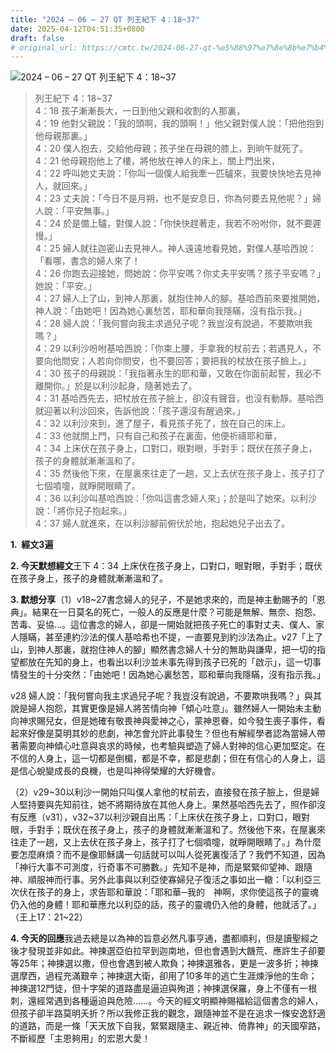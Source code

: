 ```yaml
---
title: "2024 – 06 – 27 QT 列王紀下 4：18~37"
date: 2025-04-12T04:51:35+0800
draft: false
# original_url: https://cmtc.tw/2024-06-27-qt-%e5%88%97%e7%8e%8b%e7%b4%80%e4%b8%8b-4%ef%bc%9a1837
---
```


![2024 – 06 – 27 QT 列王紀下 4：18~37](/images/qt.jpg  "2024 – 06 – 27 QT 列王紀下 4：18~37")

> 列王紀下 4：18~37  
> 4：18 孩子漸漸長大，一日到他父親和收割的人那裏，  
> 4：19 他對父親說：「我的頭啊，我的頭啊！」他父親對僕人說：「把他抱到他母親那裏。」  
> 4：20 僕人抱去，交給他母親；孩子坐在母親的膝上，到晌午就死了。  
> 4：21 他母親抱他上了樓，將他放在神人的床上，關上門出來，  
> 4：22 呼叫她丈夫說：「你叫一個僕人給我牽一匹驢來，我要快快地去見神人，就回來。」  
> 4：23 丈夫說：「今日不是月朔，也不是安息日，你為何要去見他呢？」婦人說：「平安無事。」  
> 4：24 於是備上驢，對僕人說：「你快快趕著走，我若不吩咐你，就不要遲慢。」  
> 4：25 婦人就往迦密山去見神人。神人遠遠地看見她，對僕人基哈西說：「看哪，書念的婦人來了！  
> 4：26 你跑去迎接她，問她說：你平安嗎？你丈夫平安嗎？孩子平安嗎？」她說：「平安。」  
> 4：27 婦人上了山，到神人那裏，就抱住神人的腳。基哈西前來要推開她，神人說：「由她吧！因為她心裏愁苦，耶和華向我隱瞞，沒有指示我。」  
> 4：28 婦人說：「我何嘗向我主求過兒子呢？我豈沒有說過，不要欺哄我嗎？」  
> 4：29 以利沙吩咐基哈西說：「你束上腰，手拿我的杖前去；若遇見人，不要向他問安；人若向你問安，也不要回答；要把我的杖放在孩子臉上。」  
> 4：30 孩子的母親說：「我指著永生的耶和華，又敢在你面前起誓，我必不離開你。」於是以利沙起身，隨著她去了。  
> 4：31 基哈西先去，把杖放在孩子臉上，卻沒有聲音，也沒有動靜。基哈西就迎著以利沙回來，告訴他說：「孩子還沒有醒過來。」  
> 4：32 以利沙來到，進了屋子，看見孩子死了，放在自己的床上。  
> 4：33 他就關上門，只有自己和孩子在裏面，他便祈禱耶和華，  
> 4：34 上床伏在孩子身上，口對口，眼對眼，手對手；既伏在孩子身上，孩子的身體就漸漸溫和了。  
> 4：35 然後他下來，在屋裏來往走了一趟，又上去伏在孩子身上，孩子打了七個噴嚏，就睜開眼睛了。  
> 4：36 以利沙叫基哈西說：「你叫這書念婦人來」；於是叫了她來。以利沙說：「將你兒子抱起來。」  
> 4：37 婦人就進來，在以利沙腳前俯伏於地，抱起她兒子出去了。

**1.  經文3遍**

**2. 今天默想經文**王下 4：34 上床伏在孩子身上，口對口，眼對眼，手對手；既伏在孩子身上，孩子的身體就漸漸溫和了。

**3. 默想分享**（1）v18~27書念婦人的兒子，不是她求來的，而是神主動賜予的「恩典」。結果在一日莫名的死亡，一般人的反應是什麼？可能是無解、無奈、抱怨、苦毒、妥協…。這位書念的婦人，卻是一開始就把孩子死亡的事對丈夫、僕人、家人隱瞞，甚至連約沙法的僕人基哈希也不提，一直要見到約沙法為止。v27「上了山，到神人那裏，就抱住神人的腳」顯然書念婦人十分的無助與謙卑，把一切的指望都放在先知的身上，也看出以利沙並未事先得到孩子已死的「啟示」，這一切事情發生的十分突然：「由她吧！因為她心裏愁苦，耶和華向我隱瞞，沒有指示我。」

v28 婦人說：「我何嘗向我主求過兒子呢？我豈沒有說過，不要欺哄我嗎？」與其說是婦人抱怨，其實更像是婦人將苦情向神「傾心吐意」。雖然婦人一開始未主動向神求賜兒女，但是她確有敬畏神與愛神之心，蒙神恩眷，如今發生喪子事件，看起來好像是莫明其妙的悲劇，神怎會允許此事發生？但也有解經學者認為當婦人帶著需要向神傾心吐意與哀求的時候，也考驗與塑造了婦人對神的信心更加堅定。在不信的人身上，這一切都是倒楣，都是不幸，都是悲劇；但在有信心的人身上，這是信心蛻變成長的良機，也是叫神得榮耀的大好機會。

（2）v29~30以利沙一開始只叫僕人拿他的杖前去，直接發在孩子臉上，但是婦人堅持要與先知前往，她不將期待放在其他人身上。果然基哈西先去了，照作卻沒有反應（v31），v32~37以利沙親自出馬：「上床伏在孩子身上，口對口，眼對眼，手對手；既伏在孩子身上，孩子的身體就漸漸溫和了。然後他下來，在屋裏來往走了一趟，又上去伏在孩子身上，孩子打了七個噴嚏，就睜開眼睛了。」為什麼要怎麼麻煩？而不是像耶穌講一句話就可以叫人從死裏復活了？我們不知道，因為「神行大事不可測度，行奇事不可勝數。」先知不是神，而是緊緊仰望神、跟隨神、順服神而行事。另外此事與以利亞使寡婦兒子復活之事如出一轍：「以利亞三次伏在孩子的身上，求告耶和華說：「耶和華─我的　神啊，求你使這孩子的靈魂仍入他的身體！耶和華應允以利亞的話，孩子的靈魂仍入他的身體，他就活了。」（王上17：21~22）

**4. 今天的回應**我過去總是以為神的旨意必然凡事亨通，盡都順利，但是讀聖經之後才發現並非如此。神揀選亞伯拉罕到迦南地，但也會遇到大饑荒、應許生子卻要等25年；神揀選以撒，但也會遇到被人欺負；神揀選雅各，更是一波多折；神揀選摩西，過程充滿艱辛；神揀選大衛，卻用了10多年的逃亡生涯煉淨他的生命；神揀選12門徒，但十字架的道路盡是逼迫與殉道；神揀選保羅，身上不僅有一根刺，還經常遇到各種逼迫與危險……。今天的經文明顯神賜福給這個書念的婦人，但孩子卻半路莫明夭折？所以我修正我的觀念，跟隨神並不是在追求一條安逸舒適的道路，而是一條「天天放下自我，緊緊跟隨主、親近神、倚靠神」的天國窄路，不斷經歷「主恩夠用」的宏恩大愛！